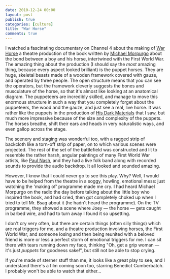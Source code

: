 ```yaml
---
date: 2010-12-24 00:00
layout: post
publish: true
categories: [culture]
title: "War Horse"
comments: true
---
```


I watched a fascinating documentary on Channel 4 about the making of [War Horse][] a theatre production of the book written by [Michael Morpurgo][] about the bond between a boy and his horse, intertwined with the First World War. The amazing thing about the production (I should say the *most* amazing thing, because every aspect looked brilliant) is the puppet horses. They are huge, skeletal beasts made of a wooden framework covered with gauze, and operated by three people. The open structure means that you can see the operators, but the framework cleverly suggests the bones and musculature of the horse, so that it's almost like looking at an anatomical diagram. The puppeteers are incredibly skilled, and manage to move this enormous structure in such a way that you completely forget about the puppeteers, the wood and the gauze, and just see a real, live horse. It was rather like the puppets in the production of [His Dark Materials][] that I saw, but much more impressive because of the size and complexity of the puppets. The horses breathe, shift their ears and heads in very naturalistic ways, and even gallop across the stage.

The scenery and staging was wonderful too, with a ragged strip of backcloth like a torn-off strip of paper, on to which various scenes were projected. The rest of the set of the battlefield was constructed and lit to resemble the rather harsh, angular paintings of many First World War artists, like [Paul Nash][], and they had a live folk band along with recorded sounds to provide the audio backdrop. It all looked and sounded amazing.

However, I know that I could never go to see this play. Why? Well, I would have to be helped from the theatre in a soggy, howling, emotional mess: just watching the 'making of' programme made me cry. I had heard Michael Morpurgo on the radio the day before talking about the little boy who inspired the book, and had cried, then got completely choked up when I tried to tell Mr. Bsag about it (he hadn't heard the programme). On the TV programme, they showed a scene where Joey &mdash; the horse &mdash; gets caught in barbed wire, and had to turn away I found it so upsetting.

I don't cry very often, but there are certain things (often silly things) which are real triggers for me, and a theatre production involving horses, the First World War, and someone losing and then being reunited with a beloved friend is more or less a perfect storm of emotional triggers for me. I can sit there with tears running down my face, thinking "Oh, get a grip woman &mdash; it's just *puppets* for goodness sake!", but still not be able to stop crying.

If you're made of sterner stuff than me, it looks like a great play to see, and I understand there's a film coming soon too, starring Benedict Cumberbatch. I probably won't be able to watch that either...


[War Horse]: http://www.nationaltheatre.org.uk/warhorse
[Michael Morpurgo]: http://www.michaelmorpurgo.com/
[His Dark Materials]: http://www.rousette.org.uk/blog/archives/His-Dark-Materials-at-the-Birmingham-Rep/
[Paul Nash]: http://en.wikipedia.org/wiki/Paul_Nash_(artist)
